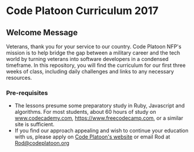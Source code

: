 # Code Platoon Curriculum 2017

## Welcome Message
Veterans, thank you for your service to our country. Code Platoon NFP's mission is to help bridge the gap between a  military career and the tech world by turning veterans into software developers in a condensed timeframe.
In this repository, you will find the curriculum for our first three weeks of class, including daily challenges and links to any necessary resources. 

### Pre-requisites
* The lessons presume some preparatory study in Ruby, Javascript and algorithms. For most students, about 60 hours of study on www.codecademy.com, https://www.freecodecamp.com, or a similar site is sufficient.
* If you find our approach appealing and wish to continue your education with us, please apply on [Code Platoon's website](http://www.codeplatoon.org/apply/) or email Rod at Rod@codeplatoon.org
